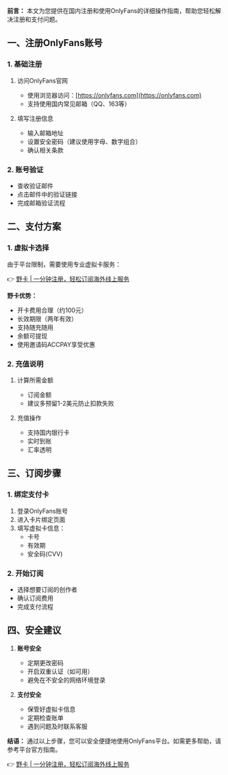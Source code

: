 **前言：** 本文为您提供在国内注册和使用OnlyFans的详细操作指南，帮助您轻松解决注册和支付问题。

## **一、注册OnlyFans账号**

### **1. 基础注册**

1. 访问OnlyFans官网
   - 使用浏览器访问：[https://onlyfans.com](https://onlyfans.com)
   - 支持使用国内常见邮箱（QQ、163等）

2. 填写注册信息
   - 输入邮箱地址
   - 设置安全密码（建议使用字母、数字组合）
   - 确认相关条款

### **2. 账号验证**

- 查收验证邮件
- 点击邮件中的验证链接
- 完成邮箱验证流程

## **二、支付方案**

### **1. 虚拟卡选择**

由于平台限制，需要使用专业虚拟卡服务：

👉 [野卡 | 一分钟注册，轻松订阅海外线上服务](https://bit.ly/bewildcard)

**野卡优势：**
- 开卡费用合理（约100元）
- 长效期限（两年有效）
- 支持随充随用
- 余额可提现
- 使用邀请码ACCPAY享受优惠

### **2. 充值说明**

1. 计算所需金额
   - 订阅金额
   - 建议多预留1-2美元防止扣款失败

2. 充值操作
   - 支持国内银行卡
   - 实时到账
   - 汇率透明

## **三、订阅步骤**

### **1. 绑定支付卡**

1. 登录OnlyFans账号
2. 进入卡片绑定页面
3. 填写虚拟卡信息：
   - 卡号
   - 有效期
   - 安全码(CVV)

### **2. 开始订阅**

- 选择想要订阅的创作者
- 确认订阅费用
- 完成支付流程

## **四、安全建议**

1. **账号安全**
   - 定期更改密码
   - 开启双重认证（如可用）
   - 避免在不安全的网络环境登录

2. **支付安全**
   - 保管好虚拟卡信息
   - 定期检查账单
   - 遇到问题及时联系客服

**结语：** 通过以上步骤，您可以安全便捷地使用OnlyFans平台。如需更多帮助，请参考平台官方指南。

👉 [野卡 | 一分钟注册，轻松订阅海外线上服务](https://bit.ly/bewildcard)